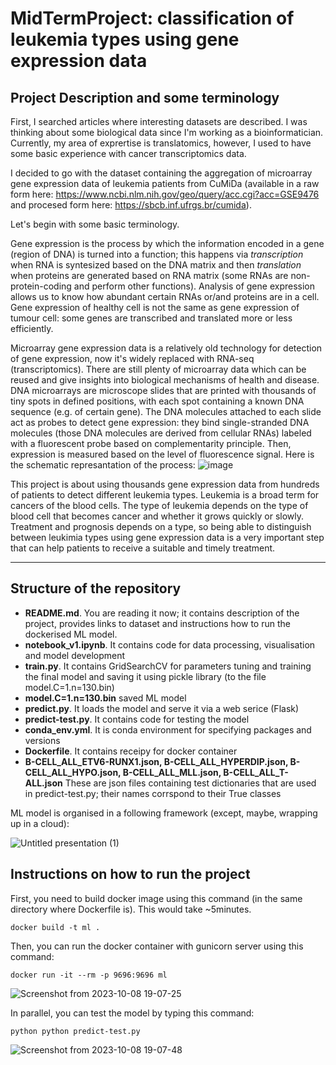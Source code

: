 # MidTermProject: classification of leukemia types using gene expression data  

## Project Description and some terminology 

First, I searched articles where interesting datasets are described. 
I was thinking about some biological data since I'm working as a bioinformatician. 
Currently, my area of exprertise is translatomics, however, I used to have some basic experience with cancer transcriptomics data. 

I decided to go with the dataset containing the aggregation of microarray gene expression data of leukemia patients from CuMiDa (available in a raw form here: https://www.ncbi.nlm.nih.gov/geo/query/acc.cgi?acc=GSE9476 and procesed form here: https://sbcb.inf.ufrgs.br/cumida). 

Let's begin with some basic terminology. 

Gene expression is the process by which the information encoded in a gene (region of DNA) is turned into a function; this happens via <i>transcription</i> when RNA is syntesized based on the DNA matrix and then <i>translation</i> when proteins are generated based on RNA matrix (some RNAs are non-protein-coding and perform other functions). Analysis of gene expression allows us to know how abundant certain RNAs or/and proteins are in a cell. Gene expression of healthy cell is not the same as gene expression of tumour cell: some genes are transcribed and translated more or less efficiently. 

Microarray gene expression data is a relatively old technology for detection of gene expression, now it's widely replaced with RNA-seq (transcriptomics). 
There are still plenty of microarray data which can be reused and give insights into biological mechanisms of health and disease. DNA microarrays are microscope slides that are printed with thousands of tiny spots in defined positions, with each spot containing a known DNA sequence (e.g. of certain gene). The DNA molecules attached to each slide act as probes to detect gene expression: they bind single-stranded DNA molecules (those DNA molecules are derived from cellular RNAs) labeled with a fluorescent probe based on complementarity principle. Then, expression is measured based on the level of fluorescence signal.  Here is the schematic represantation of the process: 
![image](https://github.com/triasteran/Machine-Learning-Zoomcamp-2023/assets/47274795/71a7a120-a612-43fa-b3fd-4e8983887677)

This project is about using thousands gene expression data from hundreds of patients to detect different leukemia types. Leukemia is a broad term for cancers of the blood cells. The type of leukemia depends on the type of blood cell that becomes cancer and whether it grows quickly or slowly. Treatment and prognosis depends on a type, so being able to distinguish between leukimia types using gene expression data is a very important step that can help patients to receive a suitable and timely treatment. 

---------------------------------------------------------------------------------------------------------------------------------------------------------

## Structure of the repository

* <b>README.md</b>. You are reading it now; it contains description of the project, provides links to dataset and instructions how to run the dockerised ML model. 
* <b>notebook_v1.ipynb</b>. It contains code for data processing, visualisation and model development 
* <b>train.py</b>. It contains GridSearchCV for parameters tuning and training the final model and saving it using pickle library (to the file model.C=1.n=130.bin)
* <b>model.C=1.n=130.bin</b> saved ML model  
* <b>predict.py</b>. It loads the model and serve it via a web serice (Flask)
* <b>predict-test.py</b>. It contains code for testing the model
* <b>conda_env.yml</b>. It is conda environment for specifying packages and versions 
* <b>Dockerfile</b>. It contains receipy for docker container
* <b>B-CELL_ALL_ETV6-RUNX1.json, B-CELL_ALL_HYPERDIP.json, B-CELL_ALL_HYPO.json, B-CELL_ALL_MLL.json, B-CELL_ALL_T-ALL.json</b> These are json files containing test dictionaries that are used in predict-test.py; their names corrspond to their True classes 



ML model is organised in a following framework (except, maybe, wrapping up in a cloud): 

![Untitled presentation (1)](https://github.com/triasteran/Machine-Learning-Zoomcamp-2023/assets/47274795/d8754caa-fe6f-4b4b-8a64-24ce7f0cfee1)


## Instructions on how to run the project

First, you need to build docker image using this command (in the same directory where Dockerfile is). This would take ~5minutes. 
```
docker build -t ml .
```

Then, you can run the docker container with gunicorn server using this command: 
```
docker run -it --rm -p 9696:9696 ml
```
![Screenshot from 2023-10-08 19-07-25](https://github.com/triasteran/Machine-Learning-Zoomcamp-2023/assets/47274795/1e5309d9-c689-4501-929a-70e46c2842bd)


In parallel, you can test the model by typing this command: 
```
python python predict-test.py
```
![Screenshot from 2023-10-08 19-07-48](https://github.com/triasteran/Machine-Learning-Zoomcamp-2023/assets/47274795/fcee1ef0-8113-41d1-a6d1-16b573d0883d)




